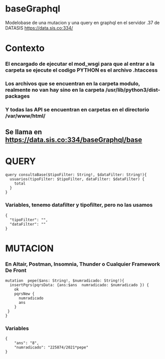 # baseGraphql
Modelobase de una mutacion y una query en graphql en el servidor .37 de DATASIS https://data.sis.co:334/

# Contexto
### El encargado de ejecutar el mod_wsgi para que al entrar a la carpeta se ejecute el codigo PYTHON es el archivo .htaccess
### Los archivos que se encuentran en la carpeta modulo, realmente no van hay sino en la carpeta /usr/lib/python3/dist-packages
### Y todas las API se encuentran en carpetas en el directorio /var/www/html/
## Se llama en https://data.sis.co:334/baseGraphql/base

# QUERY
```
query consultaBase($tipoFilter: String!, $dataFilter: String!){
  usuarios(tipoFilter: $tipoFilter, dataFilter: $dataFilter) {
    total
  }
}

```
### Variables, tenemo datafilter y tipofilter, pero no las usamos
```
{
  "tipoFilter": "",
  "dataFilter": ""
}       
```
# MUTACION
### En Altair, Postman, Insomnia, Thunder o Cualquier Framework De Front
```
mutation  pepe($ans: String!, $numradicado: String!){
  insertPqrs(pqrsData: {ans:$ans  numradicado: $numradicado }) {
    ok
    pqrsNew {
      numradicado
      ans
    }
 }
}
```
### Variables
```
{
  	"ans": "8",
    "numradicado": "225874/2021*pepe"
}
```